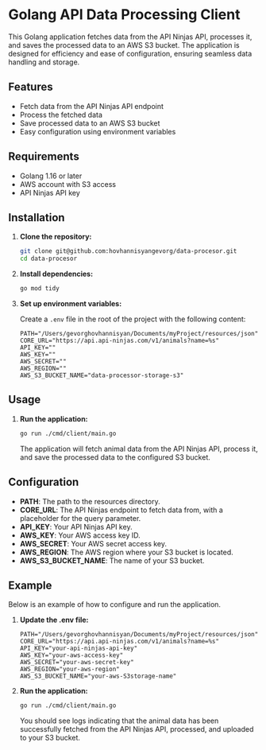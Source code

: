 # Golang API Data Processing Client

This Golang application fetches data from the API Ninjas API, processes it, and saves the processed data to an AWS S3 bucket. The application is designed for efficiency and ease of configuration, ensuring seamless data handling and storage.

## Features

- Fetch data from the API Ninjas API endpoint
- Process the fetched data
- Save processed data to an AWS S3 bucket
- Easy configuration using environment variables

## Requirements

- Golang 1.16 or later
- AWS account with S3 access
- API Ninjas API key

## Installation

1. **Clone the repository:**

    ```sh
    git clone git@github.com:hovhannisyangevorg/data-procesor.git
    cd data-procesor
    ```

2. **Install dependencies:**

    ```sh
    go mod tidy
    ```

3. **Set up environment variables:**

    Create a `.env` file in the root of the project with the following content:

    ```dotenv
    PATH="/Users/gevorghovhannisyan/Documents/myProject/resources/json"
    CORE_URL="https://api.api-ninjas.com/v1/animals?name=%s"
    API_KEY=""
    AWS_KEY=""
    AWS_SECRET=""
    AWS_REGION=""
    AWS_S3_BUCKET_NAME="data-processor-storage-s3"
    ```

## Usage

1. **Run the application:**

    ```sh
    go run ./cmd/client/main.go
    ```

    The application will fetch animal data from the API Ninjas API, process it, and save the processed data to the configured S3 bucket.

## Configuration

- **PATH**: The path to the resources directory.
- **CORE_URL**: The API Ninjas endpoint to fetch data from, with a placeholder for the query parameter.
- **API_KEY**: Your API Ninjas API key.
- **AWS_KEY**: Your AWS access key ID.
- **AWS_SECRET**: Your AWS secret access key.
- **AWS_REGION**: The AWS region where your S3 bucket is located.
- **AWS_S3_BUCKET_NAME**: The name of your S3 bucket.

## Example

Below is an example of how to configure and run the application.

1. **Update the .env file:**

    ```dotenv
    PATH="/Users/gevorghovhannisyan/Documents/myProject/resources/json"
    CORE_URL="https://api.api-ninjas.com/v1/animals?name=%s"
    API_KEY="your-api-ninjas-api-key"
    AWS_KEY="your-aws-access-key"
    AWS_SECRET="your-aws-secret-key"
    AWS_REGION="your-aws-region"
    AWS_S3_BUCKET_NAME="your-aws-S3storage-name"
    ```

2. **Run the application:**

    ```sh
    go run ./cmd/client/main.go
    ```

     You should see logs indicating that the animal data has been successfully fetched from the API Ninjas API, processed, and uploaded to your S3 bucket.

